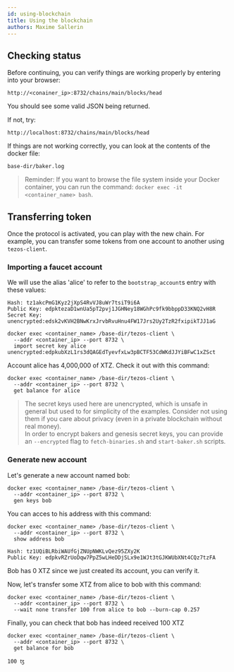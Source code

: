 ```yaml
---
id: using-blockchain
title: Using the blockchain
authors: Maxime Sallerin
---
```


## Checking status

Before continuing, you can verify things are working properly by entering into your browser:

```shell
http://<conainer_ip>:8732/chains/main/blocks/head
```

You should see some valid JSON being returned.

If not, try: 

```shell
http://localhost:8732/chains/main/blocks/head
```

If things are not working correctly, you can look at the contents of the docker file:

```shell
base-dir/baker.log
```

> Reminder: If you want to browse the file system inside your Docker container, you can run the command: `docker exec -it <container_name> bash`.


## Transferring token

Once the protocol is activated, you can play with the new chain. For example, you can transfer some tokens from one account to another using `tezos-client`.

### Importing a faucet account

We will use the alias 'alice' to refer to the `bootstrap_account`s entry with these values:

```
Hash: tz1akcPmG1Kyz2jXpS4RvVJ8uWr7tsiT9i6A
Public Key: edpktezaD1wnUa5pT2pvj1JGHNey18WGhPc9fk9bbppD33KNQ2vH8R
Secret Key: unencrypted:edsk2vKVH2BNwKrxJrvbRvuHnu4FW17Jrs2Uy2TzR2fxipikTJJ1aG
```

```
docker exec <container_name> /base-dir/tezos-client \
  --addr <container_ip> --port 8732 \
  import secret key alice unencrypted:edpkubXzL1rs3dQAGEdTyevfxLw3pBCTF53CdWKdJJYiBFwC1xZSct
```

Account alice has 4,000,000 of XTZ. Check it out with this command:

```shell
docker exec <container_name> /base-dir/tezos-client \
  --addr <container_ip> --port 8732 \
  get balance for alice
```

> The secret keys used here are unencrypted, which is unsafe in general but used to for simplicity of the examples. Consider not using them if you care about privacy (even in a private blockchain without real money).   
> In order to encrypt bakers and genesis secret keys, you can provide an `--encrypted` flag to `fetch-binaries.sh` and `start-baker.sh` scripts.

### Generate new account

Let's generate a new account named bob:

```shell
docker exec <container_name> /base-dir/tezos-client \
  --addr <container_ip> --port 8732 \
  gen keys bob
```

You can acces to his address with this command:

```shell
docker exec <container_name> /base-dir/tezos-client \
  --addr <container_ip> --port 8732 \
  show address bob
```

```shell
Hash: tz1UQiBLRbiWAUfGjZNUpNWKLvQez95ZXy2K
Public Key: edpkvRZrUoDqw7PpZ5wLHeDDjSLx9e1WJt3tGJKWUbXNt4CQz7tzFA
```

Bob has 0 XTZ since we just created its account, you can verify it.

Now, let's transfer some XTZ from alice to bob with this command:

```shell
docker exec <container_name> /base-dir/tezos-client \
  --addr <container_ip> --port 8732 \
  --wait none transfer 100 from alice to bob --burn-cap 0.257
```
 
 Finally, you can check that bob has indeed received 100 XTZ

```shell
docker exec <container_name> /base-dir/tezos-client \
  --addr <container_ip> --port 8732 \
  get balance for bob
```

```shell
100 ꜩ
```

###








